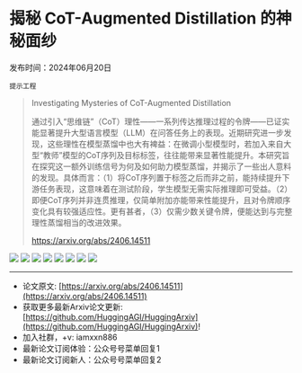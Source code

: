 # 揭秘 CoT-Augmented Distillation 的神秘面纱
发布时间：2024年06月20日

`提示工程`
> Investigating Mysteries of CoT-Augmented Distillation
>
> 通过引入“思维链”（CoT）理性——一系列传达推理过程的令牌——已证实能显著提升大型语言模型（LLM）在问答任务上的表现。近期研究进一步发现，这些理性在模型蒸馏中也大有裨益：在微调小型模型时，若加入来自大型“教师”模型的CoT序列及目标标签，往往能带来显著性能提升。本研究旨在探究这一额外训练信号为何及如何助力模型蒸馏，并揭示了一些出人意料的发现。具体而言：（1）将CoT序列置于标签之后而非之前，能持续提升下游任务表现，这意味着在测试阶段，学生模型无需实际推理即可受益。（2）即便CoT序列并非连贯推理，仅简单附加亦能带来性能提升，且对令牌顺序变化具有较强适应性。更有甚者，（3）仅需少数关键令牌，便能达到与完整理性蒸馏相当的改进效果。
>
> https://arxiv.org/abs/2406.14511

![](https://raw.githubusercontent.com/HuggingAGI/HuggingArxiv/main/paper_images/2406.14511/x1.png)
![](https://raw.githubusercontent.com/HuggingAGI/HuggingArxiv/main/paper_images/2406.14511/x2.png)
![](https://raw.githubusercontent.com/HuggingAGI/HuggingArxiv/main/paper_images/2406.14511/unk_plot.png)
![](https://raw.githubusercontent.com/HuggingAGI/HuggingArxiv/main/paper_images/2406.14511/masking.png)
![](https://raw.githubusercontent.com/HuggingAGI/HuggingArxiv/main/paper_images/2406.14511/x3.png)
![](https://raw.githubusercontent.com/HuggingAGI/HuggingArxiv/main/paper_images/2406.14511/x4.jpg)
![](https://raw.githubusercontent.com/HuggingAGI/HuggingArxiv/main/paper_images/2406.14511/x5.jpg)
![](https://raw.githubusercontent.com/HuggingAGI/HuggingArxiv/main/paper_images/2406.14511/x6.jpg)

<hr />

- 论文原文: [https://arxiv.org/abs/2406.14511](https://arxiv.org/abs/2406.14511)
- 获取更多最新Arxiv论文更新: [https://github.com/HuggingAGI/HuggingArxiv](https://github.com/HuggingAGI/HuggingArxiv)!
- 加入社群，+v: iamxxn886
- 最新论文订阅体验：公众号号菜单回复1
- 最新论文订阅新人：公众号号菜单回复2